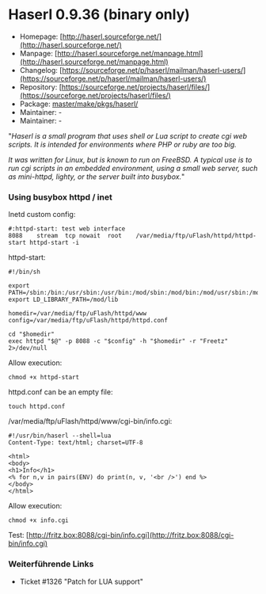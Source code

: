 # Haserl 0.9.36 (binary only)
 - Homepage: [http://haserl.sourceforge.net/](http://haserl.sourceforge.net/)
 - Manpage: [http://haserl.sourceforge.net/manpage.html](http://haserl.sourceforge.net/manpage.html)
 - Changelog: [https://sourceforge.net/p/haserl/mailman/haserl-users/](https://sourceforge.net/p/haserl/mailman/haserl-users/)
 - Repository: [https://sourceforge.net/projects/haserl/files/](https://sourceforge.net/projects/haserl/files/)
 - Package: [master/make/pkgs/haserl/](https://github.com/Freetz-NG/freetz-ng/tree/master/make/pkgs/haserl/)
 - Maintainer: -
 - Maintainer: -

"*Haserl is a small program that uses shell or Lua script to create cgi
web scripts. It is intended for environments where PHP or ruby are too
big.*

*It was written for Linux, but is known to run on FreeBSD. A typical use
is to run cgi scripts in an embedded environment, using a small web
server, such as mini-httpd, lighty, or the server built into busybox.*"

### Using busybox httpd / inet

Inetd custom config:

```
#:httpd-start: test web interface
8088    stream  tcp nowait  root    /var/media/ftp/uFlash/httpd/httpd-start httpd-start -i
```

httpd-start:

```
#!/bin/sh

export PATH=/sbin:/bin:/usr/sbin:/usr/bin:/mod/sbin:/mod/bin:/mod/usr/sbin:/mod/usr/bin
export LD_LIBRARY_PATH=/mod/lib

homedir=/var/media/ftp/uFlash/httpd/www
config=/var/media/ftp/uFlash/httpd/httpd.conf

cd "$homedir"
exec httpd "$@" -p 8088 -c "$config" -h "$homedir" -r "Freetz" 2>/dev/null
```

Allow execution:

```
chmod +x httpd-start
```

httpd.conf can be an empty file:

```
touch httpd.conf
```

/var/media/ftp/uFlash/httpd/www/cgi-bin/info.cgi:

```
#!/usr/bin/haserl --shell=lua
Content-Type: text/html; charset=UTF-8

<html>
<body>
<h1>Info</h1>
<% for n,v in pairs(ENV) do print(n, v, '<br />') end %>
</body>
</html>
```

Allow execution:

```
chmod +x info.cgi
```

Test:
[http://fritz.box:8088/cgi-bin/info.cgi](http://fritz.box:8088/cgi-bin/info.cgi)

### Weiterführende Links

-   Ticket #1326 "Patch for LUA support"

